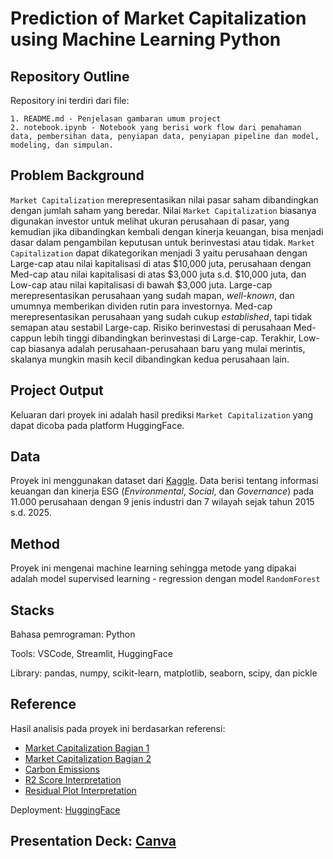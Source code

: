 # Prediction of Market Capitalization using Machine Learning Python

## Repository Outline
Repository ini terdiri dari file:
```
1. README.md - Penjelasan gambaran umum project
2. notebook.ipynb - Notebook yang berisi work flow dari pemahaman data, pembersihan data, penyiapan data, penyiapan pipeline dan model, modeling, dan simpulan.
```

## Problem Background
`Market Capitalization` merepresentasikan nilai pasar saham dibandingkan dengan jumlah saham yang beredar. Nilai `Market Capitalization` biasanya digunakan investor untuk melihat ukuran perusahaan di pasar, yang kemudian jika dibandingkan kembali dengan kinerja keuangan, bisa menjadi dasar dalam pengambilan keputusan untuk berinvestasi atau tidak. `Market Capitalization` dapat dikategorikan menjadi 3 yaitu perusahaan dengan Large-cap atau nilai kapitalisasi di atas $10,000 juta, perusahaan dengan Med-cap atau nilai kapitalisasi di atas $3,000 juta s.d. $10,000 juta, dan Low-cap atau nilai kapitalisasi di bawah $3,000 juta. Large-cap merepresentasikan perusahaan yang sudah mapan, _well-known_, dan umumnya memberikan dividen rutin para investornya. Med-cap merepresentasikan perusahaan yang sudah cukup _established_, tapi tidak semapan atau sestabil Large-cap. Risiko berinvestasi di perusahaan Med-cappun lebih tinggi dibandingkan berinvestasi di Large-cap. Terakhir, Low-cap biasanya adalah perusahaan-perusahaan baru yang mulai merintis, skalanya mungkin masih kecil dibandingkan kedua perusahaan lain.

## Project Output
Keluaran dari proyek ini adalah hasil prediksi `Market Capitalization` yang dapat dicoba pada platform HuggingFace.

## Data
Proyek ini menggunakan dataset dari [Kaggle](https://www.kaggle.com/datasets/shriyashjagtap/esg-and-financial-performance-dataset/data). Data berisi tentang informasi keuangan dan kinerja ESG (_Environmental_, _Social_, dan _Governance_) pada 11.000 perusahaan dengan 9 jenis industri dan 7 wilayah sejak tahun 2015 s.d. 2025.

## Method
Proyek ini mengenai machine learning sehingga metode yang dipakai adalah model supervised learning - regression dengan model `RandomForest`

## Stacks
Bahasa pemrograman: Python

Tools: VSCode, Streamlit, HuggingFace

Library: pandas, numpy, scikit-learn, matplotlib, seaborn, scipy, dan pickle

## Reference
Hasil analisis pada proyek ini berdasarkan referensi:
- [Market Capitalization Bagian 1](https://www.investopedia.com/terms/m/marketcapitalization.asp)
- [Market Capitalization Bagian 2](https://www.merrilledge.com/article/company-size-why-market-capitalization-matters-ose)
- [Carbon Emissions](https://pwypindonesia.org/id/urgensi-keterbukaan-data-emisi-gas-rumah-kaca-pertambangan-batubara-dalam-upaya-memerangi-krisis-iklim/)
- [R2 Score Interpretation](https://towardsdatascience.com/negative-r2-where-did-you-go-wrong-9d4f2aa84cfb/)
- [Residual Plot Interpretation](https://www.qualtrics.com/support/stats-iq/analyses/regression-guides/interpreting-residual-plots-improve-regression/)

Deployment:
[HuggingFace](https://huggingface.co/spaces/neilaism/predict-marketcap)

Presentation Deck:
[Canva](https://www.canva.com/design/DAGoPS8fl4g/uqo3NQD-vd2dD1Tobrq8hw/view?utm_content=DAGoPS8fl4g&utm_campaign=designshare&utm_medium=link2&utm_source=uniquelinks&utlId=h70e9d21795)
---
